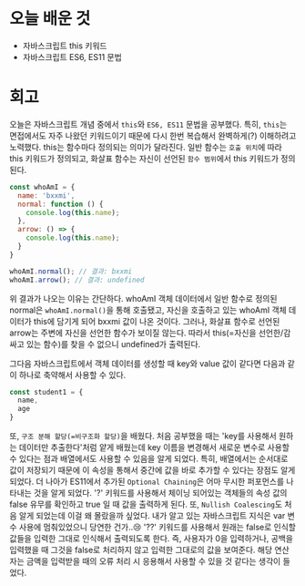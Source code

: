 # 오늘 배운 것

* 자바스크립트 this 키워드
* 자바스크립트 ES6, ES11 문법

# 회고

오늘은 자바스크립트 개념 중에서 `this`와 `ES6, ES11` 문법을 공부했다. 특히, `this`는 면접에서도 자주 나왔던 키워드이기 때문에 다시 한번 복습해서 완벽하게(?) 이해하려고 노력했다. this는 함수마다 정의되는 의미가 달라진다. 일반 함수는 `호출 위치`에 따라 this 키워드가 정의되고, 화살표 함수는 자신이 선언된 `함수 범위`에서 this 키워드가 정의된다. 

```javascript
const whoAmI = {
  name: 'bxxmi',
  normal: function () {
    console.log(this.name);
  },
  arrow: () => {
    console.log(this.name);
  }
}

whoAmI.normal(); // 결과: bxxmi
whoAmI.arrow(); // 결과: undefined
```

위 결과가 나오는 이유는 간단하다. whoAmI 객체 데이터에서 일반 함수로 정의된 normal은 `whoAmI.normal()`을 통해 호출됐고, 자신을 호출하고 있는 whoAmI 객체 데이터가 this에 담기게 되어 bxxmi 값이 나온 것이다. 그러나, 화살표 함수로 선언된 arrow는 주변에 자신을 선언한 함수가 보이질 않는다. 따라서 this(=자신을 선언한/감싸고 있는 함수)를 찾을 수 없으니 undefined가 출력된다. 

그다음 자바스크립트에서 객체 데이터를 생성할 때 key와 value 값이 같다면 다음과 같이 하나로 축약해서 사용할 수 있다.

```javascript
const student1 = {
  name,
  age
} 
```

또, `구조 분해 할당(=비구조화 할당)`을 배웠다. 처음 공부했을 때는 'key를 사용해서 원하는 데이터만 추출한다'처럼 얕게 배웠는데 key 이름을 변경해서 새로운 변수로 사용할 수 있다는 점과 배열에서도 사용할 수 있음을 알게 되었다. 특히, 배열에서는 순서대로 값이 저장되기 때문에 이 속성을 통해서 중간에 값을 바로 추가할 수 있다는 장점도 알게 되었다. 더 나아가 ES11에서 추가된 `Optional Chaining`은 어마 무시한 퍼포먼스를 나타내는 것을 알게 되었다. '?' 키워드를 사용해서 체이닝 되어있는 객체들의 속성 값의 false 유무를 확인하고 true 일 때 값을 출력하게 된다. 또, `Nullish Coalescing`도 처음 알게 되었는데 이걸 왜 몰랐을까 싶었다. 내가 알고 있는 자바스크립트 지식은 var 변수 사용에 멈춰있었으니 당연한 건가..😢 '??' 키워드를 사용해서 원래는 false로 인식할 값들을 입력한 그대로 인식해서 출력되도록 한다. 즉, 사용자가 0을 입력하거나, 공백을 입력했을 때 그것을 false로 처리하지 않고 입력한 그대로의 값을 보여준다. 해당 연산자는 금액을 입력받을 때의 오류 처리 시 응용해서 사용할 수 있을 것 같다는 생각이 들었다.

